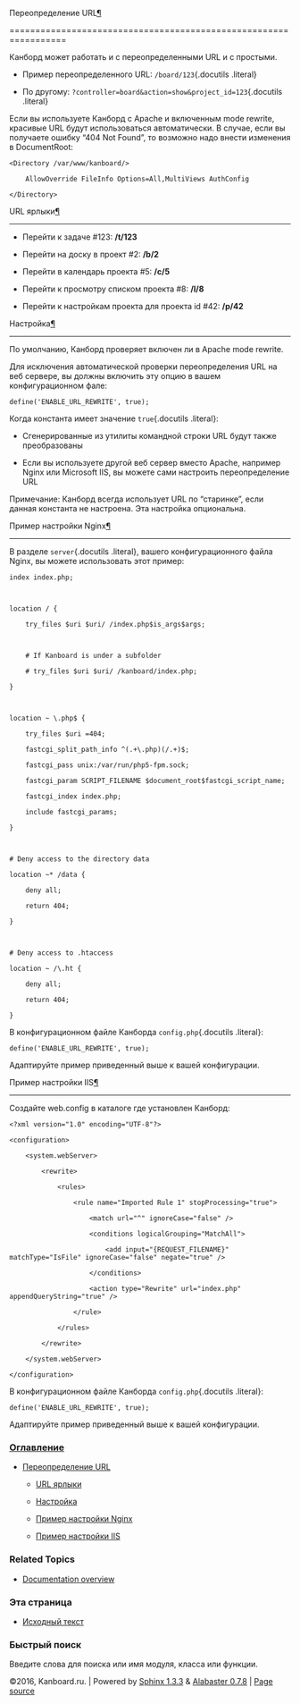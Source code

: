Переопределение URL[¶](#url-rewriting "Ссылка на этот заголовок")

=================================================================



Канборд может работать и с переопределенными URL и с простыми.



-   Пример переопределенного URL: `/board/123`{.docutils .literal}



-   По другому: `?controller=board&action=show&project_id=123`{.docutils .literal}



Если вы используете Канборд с Apache и включенным mode rewrite, красивые URL будут использоваться автоматически. В случае, если вы получаете ошибку “404 Not Found”, то возможно надо внести изменения в DocumentRoot:



    <Directory /var/www/kanboard/>

        AllowOverride FileInfo Options=All,MultiViews AuthConfig

    </Directory>



URL ярлыки[¶](#url-shortcuts "Ссылка на этот заголовок")

--------------------------------------------------------



-   Перейти к задаче \#123: **/t/123**



-   Перейти на доску в проект \#2: **/b/2**



-   Перейти в календарь проекта \#5: **/c/5**



-   Перейти к просмотру списком проекта \#8: **/l/8**



-   Перейти к настройкам проекта для проекта id \#42: **/p/42**



Настройка[¶](#configuration "Ссылка на этот заголовок")

-------------------------------------------------------



По умолчанию, Канборд проверяет включен ли в Apache mode rewrite.



Для исключения автоматической проверки переопределения URL на веб сервере, вы должны включить эту опцию в вашем конфигурационном фале:



    define('ENABLE_URL_REWRITE', true);



Когда константа имеет значение `true`{.docutils .literal}:



-   Сгенерированные из утилиты командной строки URL будут также преобразованы



-   Если вы используете другой веб сервер вместо Apache, например Nginx или Microsoft IIS, вы можете сами настроить переопределение URL



Примечание: Канборд всегда использует URL по “старинке”, если данная константа не настроена. Эта настройка опциональна.



Пример настройки Nginx[¶](#nginx-configuration-example "Ссылка на этот заголовок")

----------------------------------------------------------------------------------



В разделе `server`{.docutils .literal}, вашего конфигурационного файла Nginx, вы можете использовать этот пример:



    index index.php;



    location / {

        try_files $uri $uri/ /index.php$is_args$args;



        # If Kanboard is under a subfolder

        # try_files $uri $uri/ /kanboard/index.php;

    }



    location ~ \.php$ {

        try_files $uri =404;

        fastcgi_split_path_info ^(.+\.php)(/.+)$;

        fastcgi_pass unix:/var/run/php5-fpm.sock;

        fastcgi_param SCRIPT_FILENAME $document_root$fastcgi_script_name;

        fastcgi_index index.php;

        include fastcgi_params;

    }



    # Deny access to the directory data

    location ~* /data {

        deny all;

        return 404;

    }



    # Deny access to .htaccess

    location ~ /\.ht {

        deny all;

        return 404;

    }



В конфигурационном файле Канборда `config.php`{.docutils .literal}:



    define('ENABLE_URL_REWRITE', true);



Адаптируйте пример приведенный выше к вашей конфигурации.



Пример настройки IIS[¶](#iis-configuration-example "Ссылка на этот заголовок")

------------------------------------------------------------------------------



Создайте web.config в каталоге где установлен Канборд:



    <?xml version="1.0" encoding="UTF-8"?>

    <configuration>

        <system.webServer>

            <rewrite>

                <rules>

                    <rule name="Imported Rule 1" stopProcessing="true">

                        <match url="^" ignoreCase="false" />

                        <conditions logicalGrouping="MatchAll">

                            <add input="{REQUEST_FILENAME}" matchType="IsFile" ignoreCase="false" negate="true" />

                        </conditions>

                        <action type="Rewrite" url="index.php" appendQueryString="true" />

                    </rule>

                </rules>

            </rewrite>

        </system.webServer>

    </configuration>



В конфигурационном файле Канборда `config.php`{.docutils .literal}:



    define('ENABLE_URL_REWRITE', true);



Адаптируйте пример приведенный выше к вашей конфигурации.



### [Оглавление](index.markdown)



-   [Переопределение URL](#)

    -   [URL ярлыки](#url-shortcuts)

    -   [Настройка](#configuration)

    -   [Пример настройки Nginx](#nginx-configuration-example)

    -   [Пример настройки IIS](#iis-configuration-example)



### Related Topics



-   [Documentation overview](index.markdown)



### Эта страница



-   [Исходный текст](_sources/nice-urls.txt)



### Быстрый поиск



Введите слова для поиска или имя модуля, класса или функции.



©2016, Kanboard.ru. | Powered by [Sphinx 1.3.3](http://sphinx-doc.org/) & [Alabaster 0.7.8](https://github.com/bitprophet/alabaster) | [Page source](_sources/nice-urls.txt)

